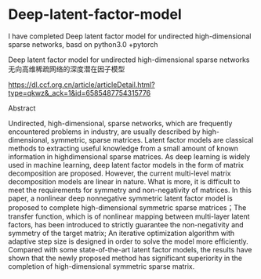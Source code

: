 # Deep-latent-factor-model
I have completed Deep latent factor model for undirected high-dimensional sparse networks, basd on python3.0 +pytorch

Deep latent factor model for undirected high-dimensional sparse networks
无向高维稀疏网络的深度潜在因子模型

https://dl.ccf.org.cn/article/articleDetail.html?type=qkwz&_ack=1&id=6585487754315776

Abstract

Undirected, high-dimensional, sparse networks, which are frequently encountered problems in industry, are usually described by high-dimensional, symmetric, sparse matrices. Latent factor models are classical methods to extracting useful knowledge from a small amount of known information in highdimensional sparse matrices. As deep learning is widely used in machine learning, deep latent factor models in the form of matrix decomposition are proposed. However, the current multi-level matrix decomposition models are linear in nature. What is more, it is difficult to meet the requirements for symmetry and non-negativity of matrices. In this paper, a nonlinear deep nonnegative symmetric latent factor model is proposed to complete high-dimensional symmetric sparse matrices；The transfer function, which is of nonlinear mapping between multi-layer latent factors, has been introduced to strictly guarantee the non-negativity and symmetry of the target matrix; An iterative optimization algorithm with adaptive step size is designed in order to solve the model more efficiently. Compared with some state-of-the-art latent factor models, the results have shown that the newly proposed method has significant superiority in the completion of high-dimensional symmetric sparse matrix.
